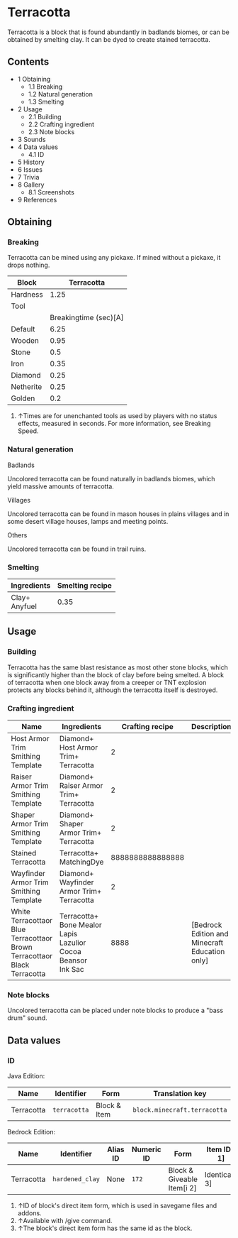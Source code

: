 # Terracotta
Terracotta is a block that is found abundantly in badlands biomes, or can be obtained by smelting clay. It can be dyed to create stained terracotta.

## Contents
- 1 Obtaining
	- 1.1 Breaking
	- 1.2 Natural generation
	- 1.3 Smelting
- 2 Usage
	- 2.1 Building
	- 2.2 Crafting ingredient
	- 2.3 Note blocks
- 3 Sounds
- 4 Data values
	- 4.1 ID
- 5 History
- 6 Issues
- 7 Trivia
- 8 Gallery
	- 8.1 Screenshots
- 9 References

## Obtaining
### Breaking
Terracotta can be mined using any pickaxe. If mined without a pickaxe, it drops nothing.

| Block     | Terracotta            |
|-----------|-----------------------|
| Hardness  | 1.25                  |
| Tool      |                       |
|           | Breakingtime (sec)[A] |
| Default   | 6.25                  |
| Wooden    | 0.95                  |
| Stone     | 0.5                   |
| Iron      | 0.35                  |
| Diamond   | 0.25                  |
| Netherite | 0.25                  |
| Golden    | 0.2                   |

1. ↑Times are for unenchanted tools as used by players with no status effects, measured in seconds. For more information, see Breaking Speed.

### Natural generation
Badlands

Uncolored terracotta can be found naturally in badlands biomes, which yield massive amounts of terracotta.

Villages

Uncolored terracotta can be found in mason houses in plains villages and in some desert village houses, lamps and meeting points.

Others

Uncolored terracotta can be found in trail ruins.


### Smelting
| Ingredients       | Smelting recipe |
|-------------------|-----------------|
| Clay+<br/>Anyfuel | 0.35            |

## Usage
### Building
Terracotta has the same blast resistance as most other stone blocks, which is significantly higher than the block of clay before being smelted. A block of terracotta when one block away from a creeper or TNT explosion protects any blocks behind it, although the terracotta itself is destroyed.

### Crafting ingredient
| Name                                                                                 | Ingredients                                                                  | Crafting recipe  | Description                                      |
|--------------------------------------------------------------------------------------|------------------------------------------------------------------------------|------------------|--------------------------------------------------|
| Host Armor Trim Smithing Template                                                    | Diamond+<br/>Host Armor Trim+<br/>Terracotta                                 | 2                |                                                  |
| Raiser Armor Trim Smithing Template                                                  | Diamond+<br/>Raiser Armor Trim+<br/>Terracotta                               | 2                |                                                  |
| Shaper Armor Trim Smithing Template                                                  | Diamond+<br/>Shaper Armor Trim+<br/>Terracotta                               | 2                |                                                  |
| Stained Terracotta                                                                   | Terracotta+<br/>MatchingDye                                                  | 8888888888888888 |                                                  |
| Wayfinder Armor Trim Smithing Template                                               | Diamond+<br/>Wayfinder Armor Trim+<br/>Terracotta                            | 2                |                                                  |
| White Terracottaor<br/>Blue Terracottaor<br/>Brown Terracottaor<br/>Black Terracotta | Terracotta+<br/>Bone Mealor<br/>Lapis Lazulior<br/>Cocoa Beansor<br/>Ink Sac | 8888             | ‌[Bedrock Edition and Minecraft Education  only] |

### Note blocks
Uncolored terracotta can be placed under note blocks to produce a "bass drum" sound.

## Data values
### ID
Java Edition:

| Name       | Identifier   | Form         | Translation key              |
|------------|--------------|--------------|------------------------------|
| Terracotta | `terracotta` | Block & Item | `block.minecraft.terracotta` |

Bedrock Edition:

| Name       | Identifier      | Alias ID | Numeric ID | Form                       | Item ID[i 1]   | Translation key           |
|------------|-----------------|----------|------------|----------------------------|----------------|---------------------------|
| Terracotta | `hardened_clay` | None     | `172`      | Block & Giveable Item[i 2] | Identical[i 3] | `tile.hardened_clay.name` |

1. ↑ID of block's direct item form, which is used in savegame files and addons.
2. ↑Available with /give command.
3. ↑The block's direct item form has the same id as the block.


